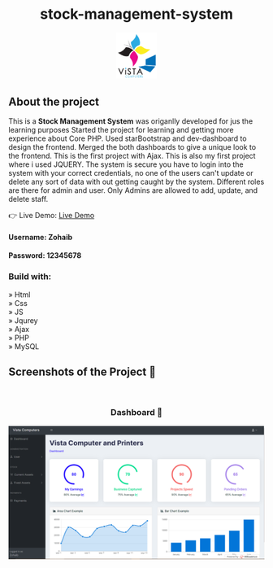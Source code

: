 <h1 align='center'>stock-management-system</h1>

<div align='center'><img style="width:16%" src='vendors/images/Logo.png'/></div>

<h2>About the project</h2>

  <p>This is a <strong>Stock Management System</strong> was origanlly developed for jus the learning purposes
    Started the project for learning and getting more experience about Core PHP.
    Used starBootstrap and dev-dashboard to design the frontend. 
    Merged the both dashboards to give a unique look to the frontend.
    This is the first project with Ajax.
    This is also my first project where i used JQUERY.
    The system is secure you have to login into the system with your correct credentials, no one of the users can't update or delete any sort of data with out getting caught by the system.
    Different roles are there for admin and user.
    Only Admins are allowed to add, update, and delete staff.</p>

👉 Live Demo: <a href='https://egoistic-aircraft.000webhostapp.com/'>Live Demo</a>

<h4>Username: Zohaib </h4>
<h4>Password: 12345678</h4>

<h3>Build with:</h3>

» Html <br />
» Css <br />
» JS <br />
» Jqurey <br />
» Ajax <br />
» PHP <br />
» MySQL

<h2>Screenshots of the Project 📸</h2>
<br>
<h3 align='center'> Dashboard 🏡</h3>

<div align='center'>
<img src="vendors/images/dashboard.PNG" alt="Dashboard Screenshot">

</div>
